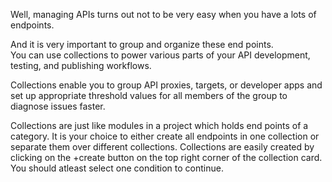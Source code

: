 Well, managing APIs turns out not to be very easy when you have a lots of endpoints.

And it is very important to group and organize these end points.  
You can use collections to power various parts of your API development, testing, and publishing workflows.

Collections enable you to group API proxies, targets, or developer apps and set up appropriate threshold values for all members of the group to diagnose issues faster.

Collections are just like modules in a project which holds end points of a category. It is your choice to either create all endpoints in one collection or separate them over different collections. Collections are easily created by clicking on the +create button on the top right corner of the collection card. You should atleast select one condition to continue.

